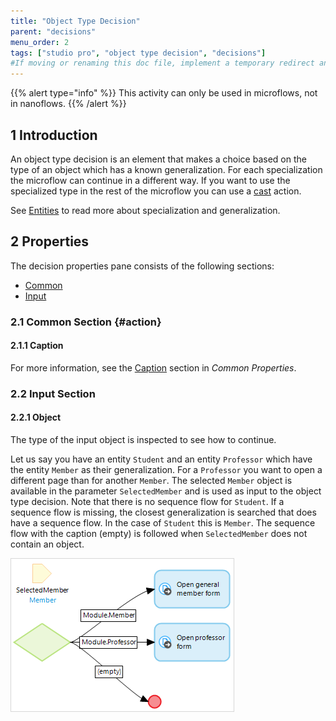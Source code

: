 ```yaml
---
title: "Object Type Decision"
parent: "decisions"
menu_order: 2
tags: ["studio pro", "object type decision", "decisions"]
#If moving or renaming this doc file, implement a temporary redirect and let the respective team know they should update the URL in the product. See Mapping to Products for more details.
---
```


{{% alert type="info" %}}
This activity can only be used in microflows, not in nanoflows.
{{% /alert %}}

## 1 Introduction

An object type decision is an element that makes a choice based on the type of an object which has a known generalization. For each specialization the microflow can continue in a different way. If you want to use the specialized type in the rest of the microflow you can use a [cast](cast-object) action.

See [Entities](entities) to read more about specialization and generalization.

## 2 Properties

The decision properties pane consists of the following sections:

* [Common](#common)
* [Input](#input)

### 2.1 Common Section {#action}

#### 2.1.1 Caption

For more information, see the [Caption](microflow-element-common-properties#caption) section in *Common Properties*.

### 2.2 Input Section

#### 2.2.1 Object

The type of the input object is inspected to see how to continue.

Let us say you have an entity `Student` and an entity `Professor` which have the entity `Member` as their generalization. For a `Professor` you want to open a different page than for another `Member`. The selected `Member` object is available in the parameter `SelectedMember` and is used as input to the object type decision. Note that there is no sequence flow for `Student`. If a sequence flow is missing, the closest generalization is searched that does have a sequence flow. In the case of `Student` this is `Member`. The sequence flow with the caption (empty) is followed when `SelectedMember` does not contain an object.

![](attachments/microflows-and-nanoflows/918058.png)



